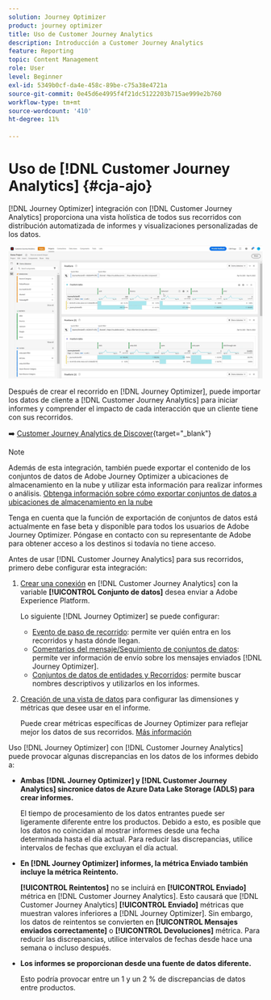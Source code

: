 ```yaml
---
solution: Journey Optimizer
product: journey optimizer
title: Uso de Customer Journey Analytics
description: Introducción a Customer Journey Analytics
feature: Reporting
topic: Content Management
role: User
level: Beginner
exl-id: 5349b0cf-da4e-458c-89be-c75a38e4721a
source-git-commit: 0e45d6e4995f4f21dc5122203b715ae999e2b760
workflow-type: tm+mt
source-wordcount: '410'
ht-degree: 11%

---
```


# Uso de [!DNL Customer Journey Analytics] {#cja-ajo}


[!DNL Journey Optimizer] integración con [!DNL Customer Journey Analytics] proporciona una vista holística de todos sus recorridos con distribución automatizada de informes y visualizaciones personalizadas de los datos.

![](assets/cja.png)

Después de crear el recorrido en [!DNL Journey Optimizer], puede importar los datos de cliente a [!DNL Customer Journey Analytics] para iniciar informes y comprender el impacto de cada interacción que un cliente tiene con sus recorridos.

➡️ [Customer Journey Analytics de Discover](https://docs.adobe.com/content/help/es-ES/experience-cloud/user-guides/home.translate.html){target="_blank"}

>[!NOTE]
>
>Además de esta integración, también puede exportar el contenido de los conjuntos de datos de Adobe Journey Optimizer a ubicaciones de almacenamiento en la nube y utilizar esta información para realizar informes o análisis. [Obtenga información sobre cómo exportar conjuntos de datos a ubicaciones de almacenamiento en la nube](../data/export-datasets.md)
>
>Tenga en cuenta que la función de exportación de conjuntos de datos está actualmente en fase beta y disponible para todos los usuarios de Adobe Journey Optimizer. Póngase en contacto con su representante de Adobe para obtener acceso a los destinos si todavía no tiene acceso.

Antes de usar [!DNL Customer Journey Analytics] para sus recorridos, primero debe configurar esta integración:

1. [Crear una conexión](https://experienceleague.adobe.com/docs/analytics-platform/using/cja-connections/create-connection.html?lang=es) en [!DNL Customer Journey Analytics] con la variable **[!UICONTROL Conjunto de datos]** desea enviar a Adobe Experience Platform.

   Lo siguiente [!DNL Journey Optimizer] se puede configurar:
   * [Evento de paso de recorrido](../data/datasets-query-examples.md#journey-step-event): permite ver quién entra en los recorridos y hasta dónde llegan.
   * [Comentarios del mensaje/Seguimiento de conjuntos de datos](../data/datasets-query-examples.md#message-feedback-event-dataset): permite ver información de envío sobre los mensajes enviados [!DNL Journey Optimizer].
   * [Conjuntos de datos de entidades y Recorridos](../data/datasets-query-examples.md#entity-dataset): permite buscar nombres descriptivos y utilizarlos en los informes.

1. [Creación de una vista de datos](https://experienceleague.adobe.com/docs/analytics-platform/using/cja-dataviews/create-dataview.html?lang=es) para configurar las dimensiones y métricas que desee usar en el informe.

   Puede crear métricas específicas de Journey Optimizer para reflejar mejor los datos de sus recorridos. [Más información](https://experienceleague.adobe.com/docs/analytics-platform/using/integrations/ajo.html#configure-the-data-view-to-accommodate-journey-optimizer-dimensions-and-metrics)

Uso [!DNL Journey Optimizer] con [!DNL Customer Journey Analytics] puede provocar algunas discrepancias en los datos de los informes debido a:

* **Ambas [!DNL Journey Optimizer] y [!DNL Customer Journey Analytics] sincronice datos de Azure Data Lake Storage (ADLS) para crear informes.**

   El tiempo de procesamiento de los datos entrantes puede ser ligeramente diferente entre los productos. Debido a esto, es posible que los datos no coincidan al mostrar informes desde una fecha determinada hasta el día actual. Para reducir las discrepancias, utilice intervalos de fechas que excluyan el día actual.

* **En [!DNL Journey Optimizer] informes, la métrica Enviado también incluye la métrica Reintento.**

   **[!UICONTROL Reintentos]** no se incluirá en **[!UICONTROL Enviado]** métrica en [!DNL Customer Journey Analytics]. Esto causará que [!DNL Customer Journey Analytics] **[!UICONTROL Enviado]** métricas que muestran valores inferiores a [!DNL Journey Optimizer]. Sin embargo, los datos de reintentos se convierten en **[!UICONTROL Mensajes enviados correctamente]** o **[!UICONTROL Devoluciones]** métrica.
Para reducir las discrepancias, utilice intervalos de fechas desde hace una semana o incluso después.

* **Los informes se proporcionan desde una fuente de datos diferente.**

   Esto podría provocar entre un 1 y un 2 % de discrepancias de datos entre productos.
